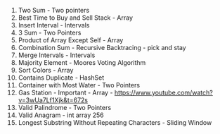 
1. Two  Sum - Two pointers
2. Best Time to Buy and Sell Stack - Array
3. Insert Interval - Intervals
4. 3 Sum - Two Pointers
5. Product of Array Except Self - Array
6. Combination Sum - Recursive Backtracing - pick and stay
7. Merge Intervals - Intervals
8. Majority Element - Moores Voting Algorithm
9. Sort Colors - Array
10. Contains Duplicate - HashSet
11. Container with Most Water - Two Pointers
12. Gas Station - Important - Array -  https://www.youtube.com/watch?v=3wUa7Lf1Xjk&t=672s
13. Valid Palindrome - Two Pointers
14. Valid Anagram - int array 256
15. Longest Substring Without Repeating Characters - Sliding Window

